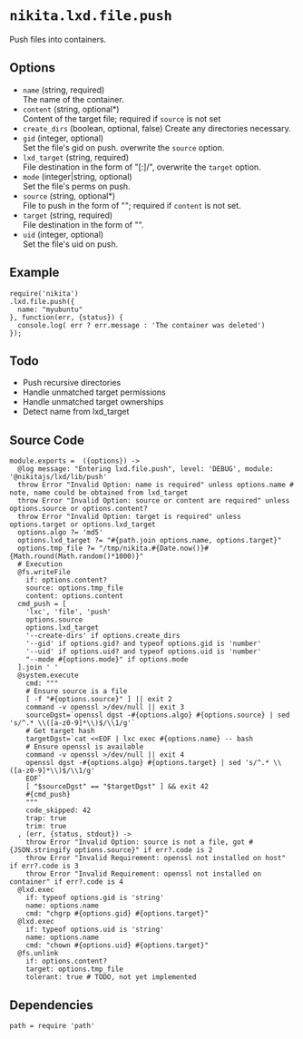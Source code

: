 
# `nikita.lxd.file.push`

Push files into containers.

## Options

* `name` (string, required)   
  The name of the container.
* `content` (string, optional*)   
  Content of the target file; required if `source` is not set
* `create_dirs` (boolean, optional, false)
  Create any directories necessary.
* `gid` (integer, optional)   
  Set the file's gid on push.
  overwrite the `source` option.
* `lxd_target` (string, required)   
  File destination in the form of "[<remote>:]<container>/<path>",
  overwrite the `target` option.
* `mode` (integer|string, optional)   
  Set the file's perms on push.
* `source` (string, optional*)   
  File to push in the form of "<path>"; required if `content` is not set.
* `target` (string, required)   
  File destination in the form of "<path>".
* `uid` (integer, optional)   
  Set the file's uid on push.

## Example

```
require('nikita')
.lxd.file.push({
  name: "myubuntu"
}, function(err, {status}) {
  console.log( err ? err.message : 'The container was deleted')
});

```

## Todo

* Push recursive directories
* Handle unmatched target permissions
* Handle unmatched target ownerships
* Detect name from lxd_target

## Source Code

    module.exports =  ({options}) ->
      @log message: "Entering lxd.file.push", level: 'DEBUG', module: '@nikitajs/lxd/lib/push'
      throw Error "Invalid Option: name is required" unless options.name # note, name could be obtained from lxd_target
      throw Error "Invalid Option: source or content are required" unless options.source or options.content?
      throw Error "Invalid Option: target is required" unless options.target or options.lxd_target
      options.algo ?= 'md5'
      options.lxd_target ?= "#{path.join options.name, options.target}"
      options.tmp_file ?= "/tmp/nikita.#{Date.now()}#{Math.round(Math.random()*1000)}"
      # Execution
      @fs.writeFile
        if: options.content?
        source: options.tmp_file
        content: options.content
      cmd_push = [
        'lxc', 'file', 'push'
        options.source
        options.lxd_target
        '--create-dirs' if options.create_dirs
        '--gid' if options.gid? and typeof options.gid is 'number'
        '--uid' if options.uid? and typeof options.uid is 'number'
        "--mode #{options.mode}" if options.mode
      ].join ' '
      @system.execute
        cmd: """
        # Ensure source is a file
        [ -f "#{options.source}" ] || exit 2
        command -v openssl >/dev/null || exit 3
        sourceDgst=`openssl dgst -#{options.algo} #{options.source} | sed 's/^.* \\([a-z0-9]*\\)$/\\1/g'`
        # Get target hash
        targetDgst=`cat <<EOF | lxc exec #{options.name} -- bash
        # Ensure openssl is available
        command -v openssl >/dev/null || exit 4
        openssl dgst -#{options.algo} #{options.target} | sed 's/^.* \\([a-z0-9]*\\)$/\\1/g'
        EOF`
        [ "$sourceDgst" == "$targetDgst" ] && exit 42
        #{cmd_push}
        """
        code_skipped: 42
        trap: true
        trim: true
      , (err, {status, stdout}) ->
        throw Error "Invalid Option: source is not a file, got #{JSON.stringify options.source}" if err?.code is 2
        throw Error "Invalid Requirement: openssl not installed on host" if err?.code is 3
        throw Error "Invalid Requirement: openssl not installed on container" if err?.code is 4
      @lxd.exec
        if: typeof options.gid is 'string'
        name: options.name
        cmd: "chgrp #{options.gid} #{options.target}"
      @lxd.exec
        if: typeof options.uid is 'string'
        name: options.name
        cmd: "chown #{options.uid} #{options.target}"
      @fs.unlink
        if: options.content?
        target: options.tmp_file
        tolerant: true # TODO, not yet implemented

## Dependencies

    path = require 'path'
